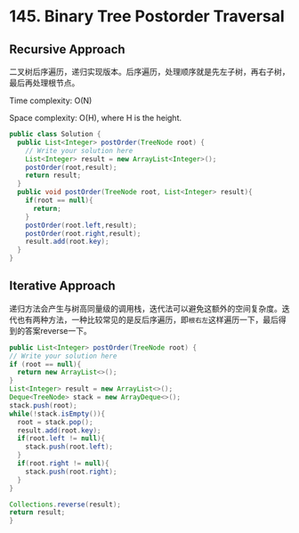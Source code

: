 # 145. Binary Tree Postorder Traversal

## Recursive Approach

二叉树后序遍历，递归实现版本。后序遍历，处理顺序就是先左子树，再右子树，最后再处理根节点。

Time complexity: O(N)

Space complexity: O(H), where H is the height.

```java
public class Solution {
  public List<Integer> postOrder(TreeNode root) {
    // Write your solution here
    List<Integer> result = new ArrayList<Integer>();
    postOrder(root,result);
    return result;
  }
  public void postOrder(TreeNode root, List<Integer> result){
    if(root == null){
      return;
    }
    postOrder(root.left,result);
    postOrder(root.right,result);
    result.add(root.key);
  }
}
```

## Iterative Approach

递归方法会产生与树高同量级的调用栈，迭代法可以避免这额外的空间复杂度。迭代也有两种方法，一种比较常见的是反后序遍历，即`根右左`这样遍历一下，最后得到的答案reverse一下。

```java
public List<Integer> postOrder(TreeNode root) {
// Write your solution here
if (root == null){
  return new ArrayList<>();
}
List<Integer> result = new ArrayList<>();
Deque<TreeNode> stack = new ArrayDeque<>();
stack.push(root);
while(!stack.isEmpty()){
  root = stack.pop();
  result.add(root.key);
  if(root.left != null){
    stack.push(root.left);
  }
  if(root.right != null){
    stack.push(root.right);
  }
}

Collections.reverse(result);
return result;
}
```